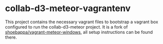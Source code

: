 # collab-d3-meteor-vagrantenv

This project contains the necessary vagrant files to bootstrap a vagrant box configured to run the collab-d3-meteor project. It is a fork of [shoebappa/vagrant-meteor-windows](https://github.com/shoebappa/vagrant-meteor-windows), all setup instructions can be found there.
